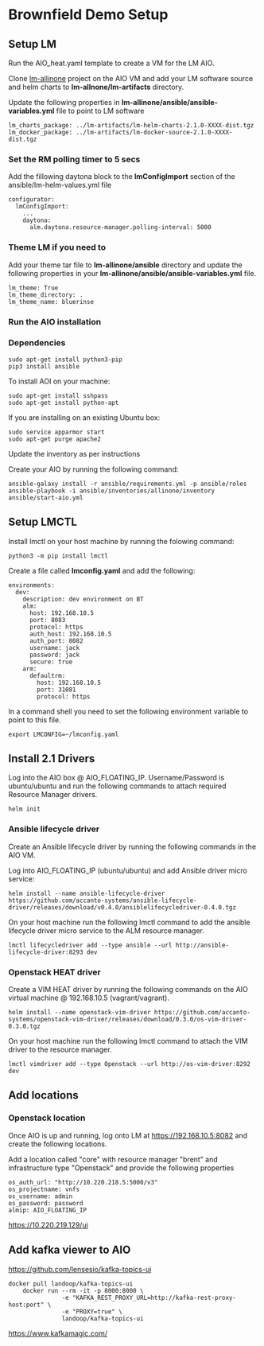 # Brownfield Demo Setup

## Setup LM

Run the AIO_heat.yaml template to create a VM for the LM AIO. 

Clone [lm-allinone](https://github.com/accanto-systems/lm-allinone.git) project on the AIO VM and add your LM software source and helm charts to **lm-allnone/lm-artifacts** directory.

Update the following properties in **lm-allinone/ansible/ansible-variables.yml** file to point to LM software

```
lm_charts_package: ../lm-artifacts/lm-helm-charts-2.1.0-XXXX-dist.tgz
lm_docker_package: ../lm-artifacts/lm-docker-source-2.1.0-XXXX-dist.tgz
```

### Set the RM polling timer to 5 secs

Add the fillowing daytona block to the **lmConfigImport** section of the ansible/lm-helm-values.yml file

```
configurator:
  lmConfigImport:
    ...
    daytona:
      alm.daytona.resource-manager.polling-interval: 5000
```

### Theme LM if you need to

Add your theme tar file to **lm-allinone/ansible** directory and update the following properties in your **lm-allinone/ansible/ansible-variables.yml** file.

```
lm_theme: True
lm_theme_directory: .
lm_theme_name: bluerinse
```

### Run the AIO installation

### Dependencies

```
sudo apt-get install python3-pip
pip3 install ansible
```

To install AOI on your machine:

```
sudo apt-get install sshpass
sudo apt-get install python-apt
```

If you are installing on an existing Ubuntu box:

```
sudo service apparmor start
sudo apt-get purge apache2
```

Update the inventory as per instructions 

Create your AIO by running the following command:

```
ansible-galaxy install -r ansible/requirements.yml -p ansible/roles
ansible-playbook -i ansible/inventories/allinone/inventory ansible/start-aio.yml
```

## Setup LMCTL

Install lmctl on your host machine by running the folowing command:

```
python3 -m pip install lmctl
```

Create a file called **lmconfig.yaml** and add the following:

```
environments:
  dev:
    description: dev environment on BT
    alm:
      host: 192.168.10.5
      port: 8083
      protocol: https
      auth_host: 192.168.10.5
      auth_port: 8082
      username: jack
      password: jack
      secure: true
    arm:
      defaultrm:
        host: 192.168.10.5
        port: 31081
        protocol: https
```

In a command shell you need to set the following environment variable to point to this file. 
```
export LMCONFIG=~/lmconfig.yaml
```

## Install 2.1 Drivers

Log into the AIO box @ AIO_FLOATING_IP. Username/Password is ubuntu/ubuntu and run the following commands to attach required Resource Manager drivers. 

```
helm init
```

### Ansible lifecycle driver

Create an Ansible lifecycle driver by running the following commands in the AIO VM. 

Log into AIO_FLOATING_IP (ubuntu/ubuntu) and add Ansible driver micro service:

```
helm install --name ansible-lifecycle-driver https://github.com/accanto-systems/ansible-lifecycle-driver/releases/download/v0.4.0/ansiblelifecycledriver-0.4.0.tgz
```

On your host machine run the following lmctl command to add the ansible lifecycle driver micro service to the ALM resource manager. 

```
lmctl lifecycledriver add --type ansible --url http://ansible-lifecycle-driver:8293 dev
```

### Openstack HEAT driver

Create a VIM HEAT driver by running the following commands on the AIO virtual machine @ 192.168.10.5 (vagrant/vagrant).

```
helm install --name openstack-vim-driver https://github.com/accanto-systems/openstack-vim-driver/releases/download/0.3.0/os-vim-driver-0.3.0.tgz
```
On your host machine run the following lmctl command to attach the VIM driver to the resource manager.

```
lmctl vimdriver add --type Openstack --url http://os-vim-driver:8292 dev
```

## Add locations

### Openstack location

Once AIO is up and running, log onto LM at https://192.168.10.5:8082 and create the following locations. 

Add a location called "core" with resource manager "brent" and infrastructure type "Openstack" and provide the following properties

```
os_auth_url: "http://10.220.218.5:5000/v3"
os_projectname: vnfs
os_username: admin
os_password: password
almip: AIO_FLOATING_IP
```


https://10.220.219.129/ui

## Add kafka viewer to AIO

https://github.com/lensesio/kafka-topics-ui

```
docker pull landoop/kafka-topics-ui
    docker run --rm -it -p 8000:8000 \
               -e "KAFKA_REST_PROXY_URL=http://kafka-rest-proxy-host:port" \
               -e "PROXY=true" \
               landoop/kafka-topics-ui
```

https://www.kafkamagic.com/